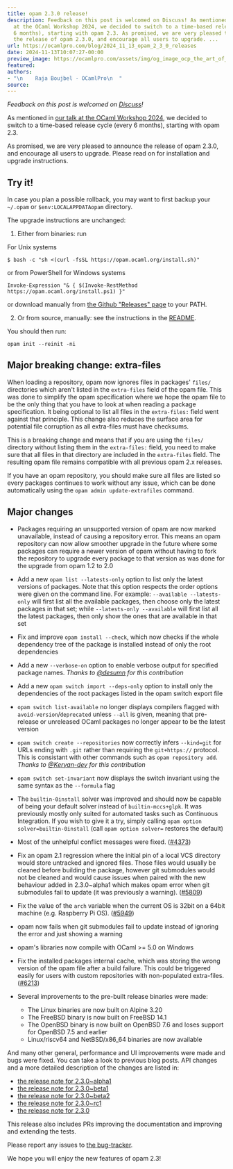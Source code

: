 ```yaml
---
title: opam 2.3.0 release!
description: Feedback on this post is welcomed on Discuss! As mentioned in our talk
  at the OCaml Workshop 2024, we decided to switch to a time-based release cycle (every
  6 months), starting with opam 2.3. As promised, we are very pleased to announce
  the release of opam 2.3.0, and encourage all users to upgrade. ...
url: https://ocamlpro.com/blog/2024_11_13_opam_2_3_0_releases
date: 2024-11-13T10:07:27-00:00
preview_image: https://ocamlpro.com/assets/img/og_image_ocp_the_art_of_prog.png
featured:
authors:
- "\n    Raja Boujbel - OCamlPro\n  "
source:
---
```


<p><em>Feedback on this post is welcomed on <a href="https://discuss.ocaml.org/t/ann-opam-2-3-0-is-out/15609">Discuss</a>!</em></p>
<p>As mentioned in <a href="https://icfp24.sigplan.org/details/ocaml-2024-papers/10/Opam-2-2-and-beyond">our talk at the OCaml Workshop 2024</a>,
we decided to switch to a time-based release cycle (every 6 months), starting with opam 2.3.</p>
<p>As promised, we are very pleased to announce the release of opam 2.3.0, and encourage all users to upgrade. Please read on for installation and upgrade instructions.</p>
<h2>Try it!</h2>
<p>In case you plan a possible rollback, you may want to first backup your
<code>~/.opam</code> or <code>$env:LOCALAPPDATAopam</code> directory.</p>
<p>The upgrade instructions are unchanged:</p>
<ol>
<li>Either from binaries: run
</li>
</ol>
<p>For Unix systems</p>
<pre><code class="language-shell-session">$ bash -c &quot;sh &lt;(curl -fsSL https://opam.ocaml.org/install.sh)&quot;
</code></pre>
<p>or from PowerShell for Windows systems</p>
<pre><code class="language-shell-session">Invoke-Expression &quot;&amp; { $(Invoke-RestMethod https://opam.ocaml.org/install.ps1) }&quot;
</code></pre>
<p>or download manually from <a href="https://github.com/ocaml/opam/releases/tag/2.3.0">the Github &quot;Releases&quot; page</a> to your PATH.</p>
<ol start="2">
<li>Or from source, manually: see the instructions in the <a href="https://github.com/ocaml/opam/tree/2.3.0#compiling-this-repo">README</a>.
</li>
</ol>
<p>You should then run:</p>
<pre><code class="language-shell-session">opam init --reinit -ni
</code></pre>
<h2>Major breaking change: extra-files</h2>
<p>When loading a repository, opam now ignores files in packages' <code>files/</code> directories which aren't listed in the <code>extra-files</code> field of the opam file.
This was done to simplify the opam specification where we hope the opam file to be the only thing that you have to look at when reading a package specification. It being optional to list all files in the <code>extra-files:</code> field went against that principle. This change also reduces the surface area for potential file corruption as all extra-files must have checksums.</p>
<p>This is a breaking change and means that if you are using the <code>files/</code> directory without listing them in the <code>extra-files:</code> field, you need to make sure that all files in that directory are included in the <code>extra-files</code> field.
The resulting opam file remains compatible with all previous opam 2.x releases.</p>
<p>If you have an opam repository, you should make sure all files are listed so every packages continues to work without any issue, which can be done automatically using the <code>opam admin update-extrafiles</code> command.</p>
<h2>Major changes</h2>
<ul>
<li>
<p>Packages requiring an unsupported version of opam are now marked unavailable, instead of causing a repository error. This means an opam repository can now allow smoother upgrade in the future where some packages can require a newer version of opam without having to fork the repository to upgrade every package to that version as was done for the upgrade from opam 1.2 to 2.0</p>
</li>
<li>
<p>Add a new <code>opam list --latests-only</code> option to list only the latest versions of packages. Note that this option respects the order options were given on the command line. For example: <code>--available --latests-only</code> will first list all the available packages, then choose only the latest packages in that set; while <code>--latests-only --available</code> will first list all the latest packages, then only show the ones that are available in that set</p>
</li>
<li>
<p>Fix and improve <code>opam install --check</code>, which now checks if the whole dependency tree of the package is installed instead of only the root dependencies</p>
</li>
<li>
<p>Add a new <code>--verbose-on</code> option to enable verbose output for specified package names. <em>Thanks to <a href="https://github.com/desumn">@desumn</a> for this contribution</em></p>
</li>
<li>
<p>Add a new <code>opam switch import --deps-only</code> option to install only the dependencies of the root packages listed in the opam switch export file</p>
</li>
<li>
<p><code>opam switch list-available</code> no longer displays compilers flagged with <code>avoid-version</code>/<code>deprecated</code> unless <code>--all</code> is given, meaning that pre-release or unreleased OCaml packages no longer appear to be the latest version</p>
</li>
<li>
<p><code>opam switch create --repositories</code> now correctly infers <code>--kind=git</code> for URLs ending with <code>.git</code> rather than requiring the <code>git+https://</code> protocol. This is consistant with other commands such as <code>opam repository add</code>. <em>Thanks to <a href="https://github.com/Keryan-dev">@Keryan-dev</a> for this contribution</em></p>
</li>
<li>
<p><code>opam switch set-invariant</code> now displays the switch invariant using the same syntax as the <code>--formula</code> flag</p>
</li>
<li>
<p>The <code>builtin-0install</code> solver was improved and should now be capable of being your default solver instead of <code>builtin-mccs+glpk</code>. It was previously mostly only suited for automated tasks such as Continuous Integration. If you wish to give it a try, simply calling <code>opam option solver=builtin-0install</code> (call <code>opam option solver=</code> restores the default)</p>
</li>
<li>
<p>Most of the unhelpful conflict messages were fixed. (<a href="https://github.com/ocaml/opam/issues/4373">#4373</a>)</p>
</li>
<li>
<p>Fix an opam 2.1 regression where the initial pin of a local VCS directory would store untracked and ignored files.
Those files would usually be cleaned before building the package, however git submodules would not be cleaned and would cause issues when paired with the new behaviour added in 2.3.0~alpha1 which makes opam error when git submodules fail to update (it was previously a warning). (<a href="https://github.com/ocaml/opam/issues/5809">#5809</a>)</p>
</li>
<li>
<p>Fix the value of the <code>arch</code> variable when the current OS is 32bit on a 64bit machine (e.g. Raspberry Pi OS). (<a href="https://github.com/ocaml/opam/issues/5949">#5949</a>)</p>
</li>
<li>
<p>opam now fails when git submodules fail to update instead of ignoring the error and just showing a warning</p>
</li>
<li>
<p>opam's libraries now compile with OCaml &gt;= 5.0 on Windows</p>
</li>
<li>
<p>Fix the installed packages internal cache, which was storing the wrong version of the opam file after a build failure.
This could be triggered easily for users with custom repositories with non-populated extra-files. (<a href="https://github.com/ocaml/opam/pull/6213">#6213</a>)</p>
</li>
<li>
<p>Several improvements to the pre-built release binaries were made:</p>
<ul>
<li>The Linux binaries are now built on Alpine 3.20
</li>
<li>The FreeBSD binary is now built on FreeBSD 14.1
</li>
<li>The OpenBSD binary is now built on OpenBSD 7.6 and loses support for OpenBSD 7.5 and earlier
</li>
<li>Linux/riscv64 and NetBSD/x86_64 binaries are now available
</li>
</ul>
</li>
</ul>
<p>And many other general, performance and UI improvements were made and bugs were fixed.
You can take a look to previous blog posts.
API changes and a more detailed description of the changes are listed in:</p>
<ul>
<li><a href="https://github.com/ocaml/opam/releases/tag/2.3.0-alpha1">the release note for 2.3.0~alpha1</a>
</li>
<li><a href="https://github.com/ocaml/opam/releases/tag/2.3.0-beta1">the release note for 2.3.0~beta1</a>
</li>
<li><a href="https://github.com/ocaml/opam/releases/tag/2.3.0-beta2">the release note for 2.3.0~beta2</a>
</li>
<li><a href="https://github.com/ocaml/opam/releases/tag/2.3.0-rc1">the release note for 2.3.0~rc1</a>
</li>
<li><a href="https://github.com/ocaml/opam/releases/tag/2.3.0">the release note for 2.3.0</a>
</li>
</ul>
<p>This release also includes PRs improving the documentation and improving
and extending the tests.</p>
<p>Please report any issues to <a href="https://github.com/ocaml/opam/issues">the bug-tracker</a>.</p>
<p>We hope you will enjoy the new features of opam 2.3!</p>

